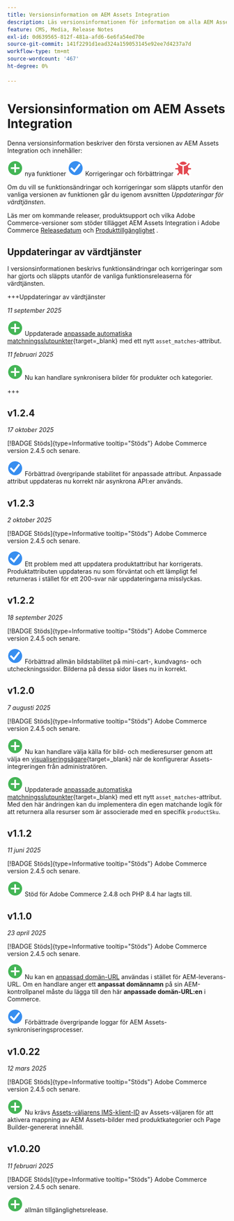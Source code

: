 ```yaml
---
title: Versionsinformation om AEM Assets Integration
description: Läs versionsinformationen för information om alla AEM Assets Integration-utgåvor.
feature: CMS, Media, Release Notes
exl-id: 0d639565-812f-481a-afd6-6e6fa54ed70e
source-git-commit: 141f2291d1ead324a159053145e92ee7d4237a7d
workflow-type: tm+mt
source-wordcount: '467'
ht-degree: 0%

---
```


# Versionsinformation om AEM Assets Integration

Denna versionsinformation beskriver den första versionen av AEM Assets Integration och innehåller:

![Nya](../assets/new.svg) nya funktioner
![&#x200B; Åtgärdat problem &#x200B;](../assets/fix.svg) Korrigeringar och förbättringar
![Kända fel](../assets/bug.svg)

Om du vill se funktionsändringar och korrigeringar som släppts utanför den vanliga versionen av funktionen går du igenom avsnitten _Uppdateringar för värdtjänsten_.

Läs mer om kommande releaser, produktsupport och vilka Adobe Commerce-versioner som stöder tillägget AEM Assets Integration i Adobe Commerce [Releasedatum](https://experienceleague.adobe.com/sv/docs/commerce-operations/release/planning/schedule) och [Produkttillgänglighet](https://experienceleague.adobe.com/sv/docs/commerce-operations/release/product-availability) .

## Uppdateringar av värdtjänster

I versionsinformationen beskrivs funktionsändringar och korrigeringar som har gjorts och släppts utanför de vanliga funktionsreleaserna för värdtjänsten.

+++Uppdateringar av värdtjänster

_11 september 2025_

![Nytt problem](../assets/new.svg) Uppdaterade [anpassade automatiska matchningsslutpunkter](https://experienceleague.adobe.com/sv/docs/commerce/aem-assets-integration/synchronize/custom-match){target=_blank} med ett nytt `asset_matches`-attribut.

_11 februari 2025_

![Nytt problem](../assets/new.svg) Nu kan handlare synkronisera bilder för produkter och kategorier.

+++

## v1.2.4

_17 oktober 2025_

[!BADGE Stöds]{type=Informative tooltip="Stöds"} Adobe Commerce version 2.4.5 och senare.

![Korrigerat problem](../assets/fix.svg)<!-- Issue ACAP-1155 --> Förbättrad övergripande stabilitet för anpassade attribut. Anpassade attribut uppdateras nu korrekt när asynkrona API:er används.

## v1.2.3

_2 oktober 2025_

[!BADGE Stöds]{type=Informative tooltip="Stöds"} Adobe Commerce version 2.4.5 och senare.

![Korrigerat problem](../assets/fix.svg)<!-- Issue ACAP-1135 --> Ett problem med att uppdatera produktattribut har korrigerats. Produktattributen uppdateras nu som förväntat och ett lämpligt fel returneras i stället för ett 200-svar när uppdateringarna misslyckas.

## v1.2.2

_18 september 2025_

[!BADGE Stöds]{type=Informative tooltip="Stöds"} Adobe Commerce version 2.4.5 och senare.

![Korrigerat problem](../assets/fix.svg)<!-- Issue ACAP-1110 --> Förbättrad allmän bildstabilitet på mini-cart-, kundvagns- och utcheckningssidor. Bilderna på dessa sidor läses nu in korrekt.

## v1.2.0

_7 augusti 2025_

[!BADGE Stöds]{type=Informative tooltip="Stöds"} Adobe Commerce version 2.4.5 och senare.

![Nytt problem](../assets/new.svg)<!-- Issue ACAP-1018 --> Nu kan handlare välja källa för bild- och medieresurser genom att välja en [visualiseringsägare](https://experienceleague.adobe.com/sv/docs/commerce/aem-assets-integration/get-started/setup-synchronization){target=_blank} när de konfigurerar Assets-integreringen från administratören.

![Nytt problem](../assets/new.svg)<!-- Issue ACAP-1078 --> Uppdaterade [anpassade automatiska matchningsslutpunkter](https://experienceleague.adobe.com/sv/docs/commerce/aem-assets-integration/synchronize/custom-match){target=_blank} med ett nytt `asset_matches`-attribut. Med den här ändringen kan du implementera din egen matchande logik för att returnera alla resurser som är associerade med en specifik `productSku`.

## v1.1.2

_11 juni 2025_

[!BADGE Stöds]{type=Informative tooltip="Stöds"} Adobe Commerce version 2.4.5 och senare.

![Nytt problem](../assets/new.svg)<!-- Issue ACAP-1041 --> Stöd för Adobe Commerce 2.4.8 och PHP 8.4 har lagts till.

## v1.1.0

_23 april 2025_

[!BADGE Stöds]{type=Informative tooltip="Stöds"} Adobe Commerce version 2.4.5 och senare.

![Nytt problem](../assets/new.svg)<!-- Issue ACAP-955 --> Nu kan en [anpassad domän-URL](https://experienceleague.adobe.com/sv/docs/commerce/aem-assets-integration/get-started/setup-synchronization#optional-configure-the-custom-domain-url) användas i stället för AEM-leverans-URL. Om en handlare anger ett **anpassat domännamn** på sin AEM-kontrollpanel måste du lägga till den här **anpassade domän-URL:en** i Commerce.

![Korrigerat problem](../assets/fix.svg)<!-- Issue ACAP-987 --> Förbättrade övergripande loggar för AEM Assets-synkroniseringsprocesser.

## v1.0.22

_12 mars 2025_

[!BADGE Stöds]{type=Informative tooltip="Stöds"} Adobe Commerce version 2.4.5 och senare.

![Nytt problem](../assets/new.svg)<!-- Issue ACAP-xx --> Nu krävs [Assets-väljarens IMS-klient-ID](https://experienceleague.adobe.com/sv/docs/commerce/aem-assets-integration/get-started/setup-synchronization) av Assets-väljaren för att aktivera mappning av AEM Assets-bilder med produktkategorier och Page Builder-genererat innehåll.

## v1.0.20

_11 februari 2025_

[!BADGE Stöds]{type=Informative tooltip="Stöds"} Adobe Commerce version 2.4.5 och senare.

![Ny](../assets/new.svg)<!-- Issue ACAP-xx --> allmän tillgänglighetsrelease.
